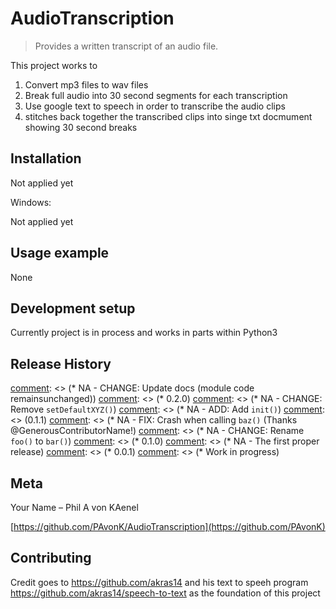 # AudioTranscription
> Provides a written transcript of an audio file.


This project works to
1. Convert mp3 files to wav files
2. Break full audio into 30 second segments for each transcription
3. Use google text to speech in order to transcribe the audio clips
4. stitches back together the transcribed clips into singe txt docmument showing 30 second breaks



## Installation

Not applied yet

Windows:

Not applied yet

## Usage example

None

## Development setup

Currently project is in process and works in parts within Python3


[comment]: <> (This is a comment, it will not be included)
## Release History


[comment]: <> (* 0.2.1)
    [comment]: <> (* NA - CHANGE: Update docs (module code remainsunchanged))
[comment]: <> (* 0.2.0)
   [comment]: <> (* NA - CHANGE: Remove `setDefaultXYZ()`)
   [comment]: <> (* NA - ADD: Add `init()`)
 [comment]: <> (0.1.1)
   [comment]: <> (* NA - FIX: Crash when calling `baz()` (Thanks @GenerousContributorName!)
   [comment]: <> (* NA - CHANGE: Rename `foo()` to `bar()`)
[comment]: <> (* 0.1.0)
   [comment]: <> (* NA - The first proper release)
[comment]: <> (* 0.0.1)
    [comment]: <> (* Work in progress)

## Meta

Your Name – Phil A von KAenel

[https://github.com/PAvonK/AudioTranscription](https://github.com/PAvonK)

## Contributing

Credit goes to https://github.com/akras14 and his text to speeh program https://github.com/akras14/speech-to-text as the foundation of this project

<!-- Markdown link & img dfn's -->

